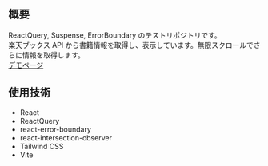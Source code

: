 ## 概要

ReactQuery, Suspense, ErrorBoundary のテストリポジトリです。  
楽天ブックス API から書籍情報を取得し、表示しています。無限スクロールでさらに情報を取得します。  
[デモページ](https://react-query-practice.pages.dev/)

## 使用技術

- React
- ReactQuery
- react-error-boundary
- react-intersection-observer
- Tailwind CSS
- Vite
